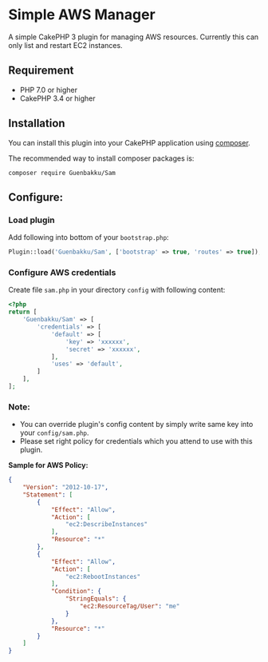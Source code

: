 # Simple AWS Manager

A simple CakePHP 3 plugin for managing AWS resources. 
Currently this can only list and restart EC2 instances.

## Requirement

* PHP 7.0 or higher
* CakePHP 3.4 or higher

## Installation

You can install this plugin into your CakePHP application using [composer](http://getcomposer.org).

The recommended way to install composer packages is:

```
composer require Guenbakku/Sam
```

## Configure:

### Load plugin
Add following into bottom of your `bootstrap.php`:

```php
Plugin::load('Guenbakku/Sam', ['bootstrap' => true, 'routes' => true]);
```

### Configure AWS credentials

Create file `sam.php` in your directory `config` with following content:

```php
<?php
return [
    'Guenbakku/Sam' => [
        'credentials' => [
            'default' => [
                'key' => 'xxxxxx',
                'secret' => 'xxxxxx',
            ],
            'uses' => 'default',
        ]
    ],
];
```

### Note:

* You can override plugin's config content by simply write same key into your `config/sam.php`.
* Please set right policy for credentials which you attend to use with this plugin. 

**Sample for AWS Policy:**

```json
{
    "Version": "2012-10-17",
    "Statement": [
        {
            "Effect": "Allow",
            "Action": [
                "ec2:DescribeInstances"
            ],
            "Resource": "*"
        },
        {
            "Effect": "Allow",
            "Action": [
                "ec2:RebootInstances"
            ],
            "Condition": {
                "StringEquals": {
                    "ec2:ResourceTag/User": "me"
                }
            },
            "Resource": "*"
        }
    ]
}
```